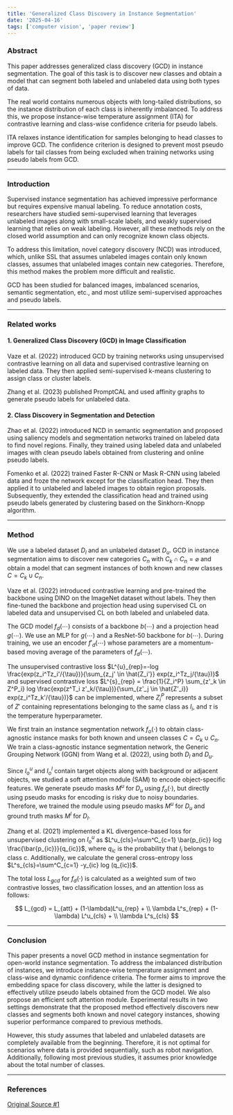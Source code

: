 ```yaml
---
title: 'Generalized Class Discovery in Instance Segmentation'
date: '2025-04-16'
tags: ['computer vision', 'paper review']
---
```


### Abstract

This paper addresses generalized class discovery (GCD) in instance segmentation. The goal of this task is to discover new classes and obtain a model that can segment both labeled and unlabeled data using both types of data.

The real world contains numerous objects with long-tailed distributions, so the instance distribution of each class is inherently imbalanced. To address this, we propose instance-wise temperature assignment (ITA) for contrastive learning and class-wise confidence criteria for pseudo labels.

ITA relaxes instance identification for samples belonging to head classes to improve GCD. The confidence criterion is designed to prevent most pseudo labels for tail classes from being excluded when training networks using pseudo labels from GCD.

---

### Introduction

Supervised instance segmentation has achieved impressive performance but requires expensive manual labeling. To reduce annotation costs, researchers have studied semi-supervised learning that leverages unlabeled images along with small-scale labels, and weakly supervised learning that relies on weak labeling. However, all these methods rely on the closed world assumption and can only recognize known class objects.

To address this limitation, novel category discovery (NCD) was introduced, which, unlike SSL that assumes unlabeled images contain only known classes, assumes that unlabeled images contain new categories. Therefore, this method makes the problem more difficult and realistic.

GCD has been studied for balanced images, imbalanced scenarios, semantic segmentation, etc., and most utilize semi-supervised approaches and pseudo labels.

---

### Related works

#### 1. Generalized Class Discovery (GCD) in Image Classification

Vaze et al. (2022) introduced GCD by training networks using unsupervised contrastive learning on all data and supervised contrastive learning on labeled data. They then applied semi-supervised k-means clustering to assign class or cluster labels.

Zhang et al. (2023) published PromptCAL and used affinity graphs to generate pseudo labels for unlabeled data.

#### 2. Class Discovery in Segmentation and Detection

Zhao et al. (2022) introduced NCD in semantic segmentation and proposed using saliency models and segmentation networks trained on labeled data to find novel regions. Finally, they trained using labeled data and unlabeled images with clean pseudo labels obtained from clustering and online pseudo labels.

Fomenko et al. (2022) trained Faster R-CNN or Mask R-CNN using labeled data and froze the network except for the classification head. They then applied it to unlabeled and labeled images to obtain region proposals. Subsequently, they extended the classification head and trained using pseudo labels generated by clustering based on the Sinkhorn-Knopp algorithm.


---

### Method

We use a labeled dataset $D_l$ and an unlabeled dataset $D_u$. GCD in instance segmentation aims to discover new categories $C_n$ with $C_k \cap C_n = \varnothing$ and obtain a model that can segment instances of both known and new classes $C=C_k \cup C_n$.

Vaze et al. (2022) introduced contrastive learning and pre-trained the backbone using DINO on the ImageNet dataset without labels. They then fine-tuned the backbone and projection head using supervised CL on labeled data and unsupervised CL on both labeled and unlabeled data.

The GCD model $f_d(\cdots)$ consists of a backbone $b(\cdots)$ and a projection head $g(\cdots)$. We use an MLP for $g(\cdots)$ and a ResNet-50 backbone for $b(\cdots)$. During training, we use an encoder $f'_d(\cdots)$ whose parameters are a momentum-based moving average of the parameters of $f_d(\cdots)$.

The unsupervised contrastive loss $L^{u}_{rep}=-log \frac{exp(z_i^Tz_i'/{\tau})}{\sum_{z_j' \in \hat{Z_i'}} exp(z_i^Tz_j/{\tau})}$ and supervised contrastive loss $L^{s}_{rep} = \frac{1}{Z_i^P} \sum_{z'_k \in Z^P_i} log \frac{exp(z^T_i z'_k/{\tau})}{\sum_{z'_j \in \hat{Z'_i}} exp(z_i^Tz_k'/{\tau})}$ can be implemented, where $Z_i^P$ represents a subset of $Z'$ containing representations belonging to the same class as $I_i$, and $\tau$ is the temperature hyperparameter.

We first train an instance segmentation network $f_o(\cdot)$ to obtain class-agnostic instance masks for both known and unseen classes $C=C_k \cup C_n$. We train a class-agnostic instance segmentation network, the Generic Grouping Network (GGN) from Wang et al. (2022), using both $D_l$ and $D_u$.

Since $I^u_o$ and $I^l_o$ contain target objects along with background or adjacent objects, we studied a soft attention module (SAM) to encode object-specific features. We generate pseudo masks $M^u$ for $D_u$ using $f_o(\cdot)$, but directly using pseudo masks for encoding is risky due to noisy boundaries. Therefore, we trained the module using pseudo masks $M^u$ for $D_u$ and ground truth masks $M^l$ for $D_l$.

Zhang et al. (2021) implemented a KL divergence-based loss for unsupervised clustering on $I^u_o$ as $L^u_{cls}=\sum^C_{c=1} \bar{p_{ic}} log \frac{\bar{p_{ic}}}{q_{ic}}$, where $q_{ic}$ is the probability that $I_i$ belongs to class c. Additionally, we calculate the general cross-entropy loss $L^s_{cls}=\sum^C_{c=1} -y_{ic} log (q_{ic})$.

The total loss $L_{gcd}$ for $f_d(\cdot)$ is calculated as a weighted sum of two contrastive losses, two classification losses, and an attention loss as follows:

$$
L_{gcd} = L_{att} + (1-\lambda)L^u_{rep} + \\ \lambda L^s_{rep} + (1-\lambda) L^u_{cls} + \\ \lambda L^s_{cls}
$$

---

### Conclusion

This paper presents a novel GCD method in instance segmentation for open-world instance segmentation. To address the imbalanced distribution of instances, we introduce instance-wise temperature assignment and class-wise and dynamic confidence criteria. The former aims to improve the embedding space for class discovery, while the latter is designed to effectively utilize pseudo labels obtained from the GCD model. We also propose an efficient soft attention module. Experimental results in two settings demonstrate that the proposed method effectively discovers new classes and segments both known and novel category instances, showing superior performance compared to previous methods.

However, this study assumes that labeled and unlabeled datasets are completely available from the beginning. Therefore, it is not optimal for scenarios where data is provided sequentially, such as robot navigation. Additionally, following most previous studies, it assumes prior knowledge about the total number of classes.

---

### References

[Original Source #1](https://arxiv.org/pdf/2502.08149)
